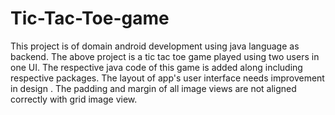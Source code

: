 # Tic-Tac-Toe-game
This project is of domain android development using java language as backend.
The above project is a tic tac toe game played using two users in one UI.
The respective java code of this game is added along including respective packages.
The layout of app's user interface needs improvement in design .
The padding and margin of all image views are not aligned correctly with grid image view.  
